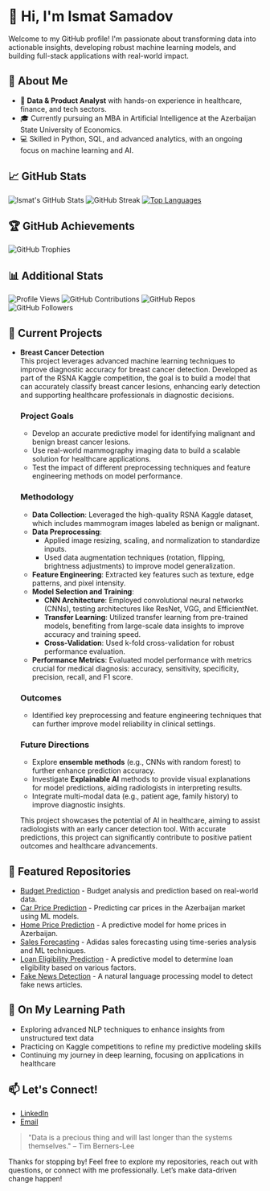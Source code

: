 # 👋 Hi, I'm Ismat Samadov

Welcome to my GitHub profile! I'm passionate about transforming data into actionable insights, developing robust machine learning models, and building full-stack applications with real-world impact.

## 🚀 About Me
- 💼 **Data & Product Analyst** with hands-on experience in healthcare, finance, and tech sectors.
- 🎓 Currently pursuing an MBA in Artificial Intelligence at the Azerbaijan State University of Economics.
- 💻 Skilled in Python, SQL, and advanced analytics, with an ongoing focus on machine learning and AI.

## 📈 GitHub Stats
![Ismat's GitHub Stats](https://github-readme-stats.vercel.app/api?username=Ismat-Samadov&show_icons=true&theme=radical)
![GitHub Streak](https://github-readme-streak-stats.herokuapp.com/?user=Ismat-Samadov&theme=radical)
[![Top Languages](https://github-readme-stats.vercel.app/api/top-langs/?username=Ismat-Samadov&layout=compact&theme=radical)](https://github.com/anuraghazra/github-readme-stats)

## 🏆 GitHub Achievements
![GitHub Trophies](https://github-profile-trophy.vercel.app/?username=Ismat-Samadov&theme=radical&no-frame=true&margin-w=5)

## 📊 Additional Stats
![Profile Views](https://komarev.com/ghpvc/?username=Ismat-Samadov&color=blueviolet)
![GitHub Contributions](https://img.shields.io/badge/Contributions-100%2B-brightgreen)
![GitHub Repos](https://img.shields.io/badge/Repositories-30%2B-blue)
![GitHub Followers](https://img.shields.io/badge/Followers-500%2B-yellow)

## 🔬 Current Projects
- **Breast Cancer Detection**  
  This project leverages advanced machine learning techniques to improve diagnostic accuracy for breast cancer detection. Developed as part of the RSNA Kaggle competition, the goal is to build a model that can accurately classify breast cancer lesions, enhancing early detection and supporting healthcare professionals in diagnostic decisions.

  ### Project Goals
  - Develop an accurate predictive model for identifying malignant and benign breast cancer lesions.
  - Use real-world mammography imaging data to build a scalable solution for healthcare applications.
  - Test the impact of different preprocessing techniques and feature engineering methods on model performance.

  ### Methodology
  - **Data Collection**: Leveraged the high-quality RSNA Kaggle dataset, which includes mammogram images labeled as benign or malignant.
  - **Data Preprocessing**:
    - Applied image resizing, scaling, and normalization to standardize inputs.
    - Used data augmentation techniques (rotation, flipping, brightness adjustments) to improve model generalization.
  - **Feature Engineering**: Extracted key features such as texture, edge patterns, and pixel intensity.
  - **Model Selection and Training**:
    - **CNN Architecture**: Employed convolutional neural networks (CNNs), testing architectures like ResNet, VGG, and EfficientNet.
    - **Transfer Learning**: Utilized transfer learning from pre-trained models, benefiting from large-scale data insights to improve accuracy and training speed.
    - **Cross-Validation**: Used k-fold cross-validation for robust performance evaluation.
  - **Performance Metrics**: Evaluated model performance with metrics crucial for medical diagnosis: accuracy, sensitivity, specificity, precision, recall, and F1 score.

  ### Outcomes
  - Identified key preprocessing and feature engineering techniques that can further improve model reliability in clinical settings.

  ### Future Directions
  - Explore **ensemble methods** (e.g., CNNs with random forest) to further enhance prediction accuracy.
  - Investigate **Explainable AI** methods to provide visual explanations for model predictions, aiding radiologists in interpreting results.
  - Integrate multi-modal data (e.g., patient age, family history) to improve diagnostic insights.

  This project showcases the potential of AI in healthcare, aiming to assist radiologists with an early cancer detection tool. With accurate predictions, this project can significantly contribute to positive patient outcomes and healthcare advancements.

## 📂 Featured Repositories
- [Budget Prediction](https://github.com/Ismat-Samadov/Budget_Prediction) - Budget analysis and prediction based on real-world data.
- [Car Price Prediction](https://github.com/Ismat-Samadov/Car_Price_Prediction) - Predicting car prices in the Azerbaijan market using ML models.
- [Home Price Prediction](https://github.com/Ismat-Samadov/Home_Price_Prediciton) - A predictive model for home prices in Azerbaijan.
- [Sales Forecasting](https://github.com/Ismat-Samadov/Sales_Forecasting) - Adidas sales forecasting using time-series analysis and ML techniques.
- [Loan Eligibility Prediction](https://github.com/Ismat-Samadov/Loan_Eligiblity) - A predictive model to determine loan eligibility based on various factors.
- [Fake News Detection](https://github.com/Ismat-Samadov/Fake_News_Detection) - A natural language processing model to detect fake news articles.

## 🌱 On My Learning Path
- Exploring advanced NLP techniques to enhance insights from unstructured text data
- Practicing on Kaggle competitions to refine my predictive modeling skills
- Continuing my journey in deep learning, focusing on applications in healthcare

## 📫 Let's Connect!
- [LinkedIn](https://www.linkedin.com/in/ismat-samadov)
- [Email](mailto:ismetsemedov@gmail.com)

> "Data is a precious thing and will last longer than the systems themselves." – Tim Berners-Lee

Thanks for stopping by! Feel free to explore my repositories, reach out with questions, or connect with me professionally. Let’s make data-driven change happen!

